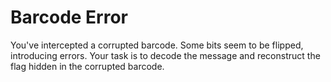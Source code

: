 # Barcode Error

You've intercepted a corrupted barcode. Some bits seem to be flipped, introducing errors. Your task is to decode the message and reconstruct the flag hidden in the corrupted barcode.
